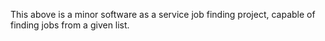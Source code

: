 This above is a minor software as a service job finding project, capable of finding jobs from a given list.
